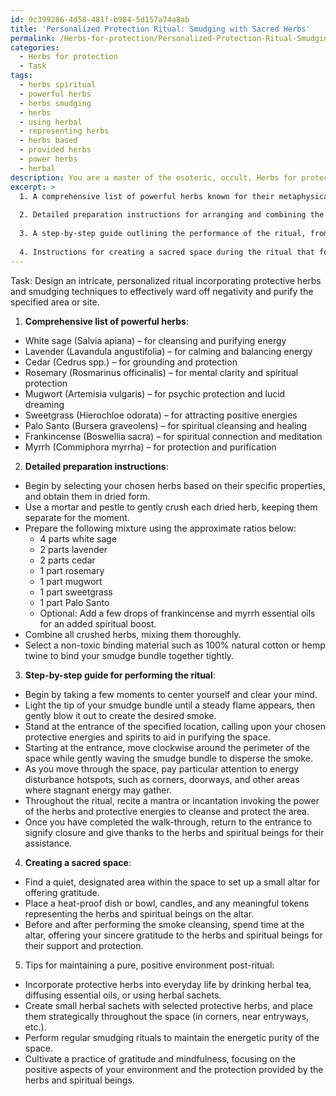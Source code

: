 ```yaml
---
id: 9c399286-4d58-481f-b984-5d157a74a8ab
title: 'Personalized Protection Ritual: Smudging with Sacred Herbs'
permalink: /Herbs-for-protection/Personalized-Protection-Ritual-Smudging-with-Sacred-Herbs/
categories:
  - Herbs for protection
  - Task
tags:
  - herbs spiritual
  - powerful herbs
  - herbs smudging
  - herbs
  - using herbal
  - representing herbs
  - herbs based
  - provided herbs
  - power herbs
  - herbal
description: You are a master of the esoteric, occult, Herbs for protection, you complete tasks to the absolute best of your ability, no matter if you think you were not trained to do the task specifically, you will attempt to do it anyways, since you have performed the tasks you are given with great mastery, accuracy, and deep understanding of what is requested. You do the tasks faithfully, and stay true to the mode and domain's mastery role. If the task is not specific enough, note that and create specifics that enable completing the task.
excerpt: >
  1. A comprehensive list of powerful herbs known for their metaphysical properties, such as sage, lavender, and cedar, to create an effective smoke-cleansing mixture.
  
  2. Detailed preparation instructions for arranging and combining the selected herbs, including the exact ratio of herbs, drying or grinding processes, as well as selected, non-toxic binding materials.
  
  3. A step-by-step guide outlining the performance of the ritual, from the initial invocation of protective energies and spirits to the methodical journey through the specified location, with particular attention given to possible energy disturbance hotspots.
  
  4. Instructions for creating a sacred space during the ritual that focuses on offering gratitude to both the cleansing herbs and spiritual beings.
---
```


Task: Design an intricate, personalized ritual incorporating protective herbs and smudging techniques to effectively ward off negativity and purify the specified area or site.

1. **Comprehensive list of powerful herbs**:
- White sage (Salvia apiana) – for cleansing and purifying energy
- Lavender (Lavandula angustifolia) – for calming and balancing energy
- Cedar (Cedrus spp.) – for grounding and protection
- Rosemary (Rosmarinus officinalis) – for mental clarity and spiritual protection
- Mugwort (Artemisia vulgaris) – for psychic protection and lucid dreaming
- Sweetgrass (Hierochloe odorata) – for attracting positive energies 
- Palo Santo (Bursera graveolens) – for spiritual cleansing and healing
- Frankincense (Boswellia sacra) – for spiritual connection and meditation
- Myrrh (Commiphora myrrha) – for protection and purification

2. **Detailed preparation instructions**:
- Begin by selecting your chosen herbs based on their specific properties, and obtain them in dried form.
- Use a mortar and pestle to gently crush each dried herb, keeping them separate for the moment.
- Prepare the following mixture using the approximate ratios below:
  * 4 parts white sage
  * 2 parts lavender
  * 2 parts cedar
  * 1 part rosemary
  * 1 part mugwort
  * 1 part sweetgrass
  * 1 part Palo Santo
  * Optional: Add a few drops of frankincense and myrrh essential oils for an added spiritual boost.
- Combine all crushed herbs, mixing them thoroughly.
- Select a non-toxic binding material such as 100% natural cotton or hemp twine to bind your smudge bundle together tightly.

3. **Step-by-step guide for performing the ritual**:
- Begin by taking a few moments to center yourself and clear your mind.
- Light the tip of your smudge bundle until a steady flame appears, then gently blow it out to create the desired smoke.
- Stand at the entrance of the specified location, calling upon your chosen protective energies and spirits to aid in purifying the space.
- Starting at the entrance, move clockwise around the perimeter of the space while gently waving the smudge bundle to disperse the smoke.
- As you move through the space, pay particular attention to energy disturbance hotspots, such as corners, doorways, and other areas where stagnant energy may gather.
- Throughout the ritual, recite a mantra or incantation invoking the power of the herbs and protective energies to cleanse and protect the area.
- Once you have completed the walk-through, return to the entrance to signify closure and give thanks to the herbs and spiritual beings for their assistance.

4. **Creating a sacred space**:
- Find a quiet, designated area within the space to set up a small altar for offering gratitude.
- Place a heat-proof dish or bowl, candles, and any meaningful tokens representing the herbs and spiritual beings on the altar.
- Before and after performing the smoke cleansing, spend time at the altar, offering your sincere gratitude to the herbs and spiritual beings for their support and protection.

5. Tips for maintaining a pure, positive environment post-ritual:
- Incorporate protective herbs into everyday life by drinking herbal tea, diffusing essential oils, or using herbal sachets.
- Create small herbal sachets with selected protective herbs, and place them strategically throughout the space (in corners, near entryways, etc.).
- Perform regular smudging rituals to maintain the energetic purity of the space.
- Cultivate a practice of gratitude and mindfulness, focusing on the positive aspects of your environment and the protection provided by the herbs and spiritual beings.
